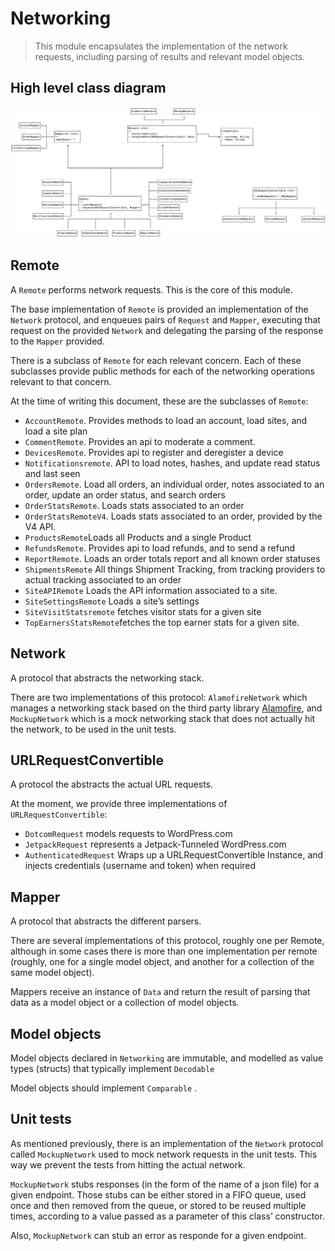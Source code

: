 # Networking
> This module encapsulates the implementation of the network requests, including parsing of results and relevant model objects.  

## High level class diagram
![Networking high level class diagram](images/networking.png)

## Remote
A `Remote` performs network requests. This is the core of this module.  

The base implementation of `Remote`  is provided an implementation of the `Network` protocol, and enqueues pairs of `Request` and `Mapper`, executing that request on the provided `Network` and delegating the parsing of the response to the `Mapper` provided. 

There is a subclass of `Remote` for each relevant concern. Each of these subclasses provide public methods for each of the networking operations relevant to that concern.

At the time of writing this document, these are the subclasses of `Remote`:
* `AccountRemote`.  Provides methods to load an account, load sites, and load a site plan
* `CommentRemote`. Provides an api  to moderate a comment.
* `DevicesRemote`. Provides api to register and deregister a device
* `Notificationsremote`.  API to load notes, hashes, and update read status and last seen
* `OrdersRemote`. Load all orders, an individual order, notes associated to an order, update an order status, and search orders
* `OrderStatsRemote`. Loads stats associated to an order
* `OrderStatsRemoteV4`. Loads stats associated to an order, provided by the V4 API.
* `ProductsRemote`Loads all Products and a single Product
* `RefundsRemote`. Provides api to load refunds, and to send a refund
* `ReportRemote`. Loads an order totals report and all known order statuses
* `ShipmentsRemote` All things Shipment Tracking, from tracking providers to actual tracking associated to an order
* `SiteAPIRemote` Loads the API information associated to a site.
* `SiteSettingsRemote` Loads a site’s settings
* `SiteVisitStatsremote` fetches visitor stats for a given site
* `TopEarnersStatsRemote`fetches the top earner stats for a given site.

## Network
A protocol that abstracts the networking stack. 

There are two implementations of this protocol: `AlamofireNetwork` which manages a networking stack based on the third party library [Alamofire](https://github.com/Alamofire), and `MockupNetwork` which is a mock networking stack that does not actually hit the network, to be used in the unit tests.

## URLRequestConvertible
A protocol the abstracts the actual URL requests. 

At the moment, we provide three implementations of `URLRequestConvertible`:
* `DotcomRequest` models requests to WordPress.com
* `JetpackRequest` represents a Jetpack-Tunneled WordPress.com 
* `AuthenticatedRequest` Wraps up a URLRequestConvertible Instance, and injects credentials (username and token) when required

## Mapper
A protocol that abstracts the different parsers.

There are several implementations of this protocol, roughly one per Remote, although in some cases there is more than one implementation per remote (roughly, one for a single model object, and another for a collection of the same model object). 

Mappers receive an instance of `Data` and return  the result of parsing that data as a model object or a collection of model objects.

## Model objects
Model objects declared in `Networking` are immutable, and modelled as value types (structs) that typically implement `Decodable`

Model objects should implement `Comparable` .

## Unit tests
As mentioned previously, there is an implementation of the `Network` protocol called `MockupNetwork` used to mock network requests in the unit tests. This way we prevent the tests from hitting the actual network.

`MockupNetwork` stubs responses (in the form of  the name of a json file) for a given endpoint. Those stubs can be either stored in a FIFO queue, used once and then removed from the queue, or stored to be reused multiple times, according to a value passed as a parameter of this class’ constructor.

Also, `MockupNetwork` can stub an error as responde for a given endpoint.
